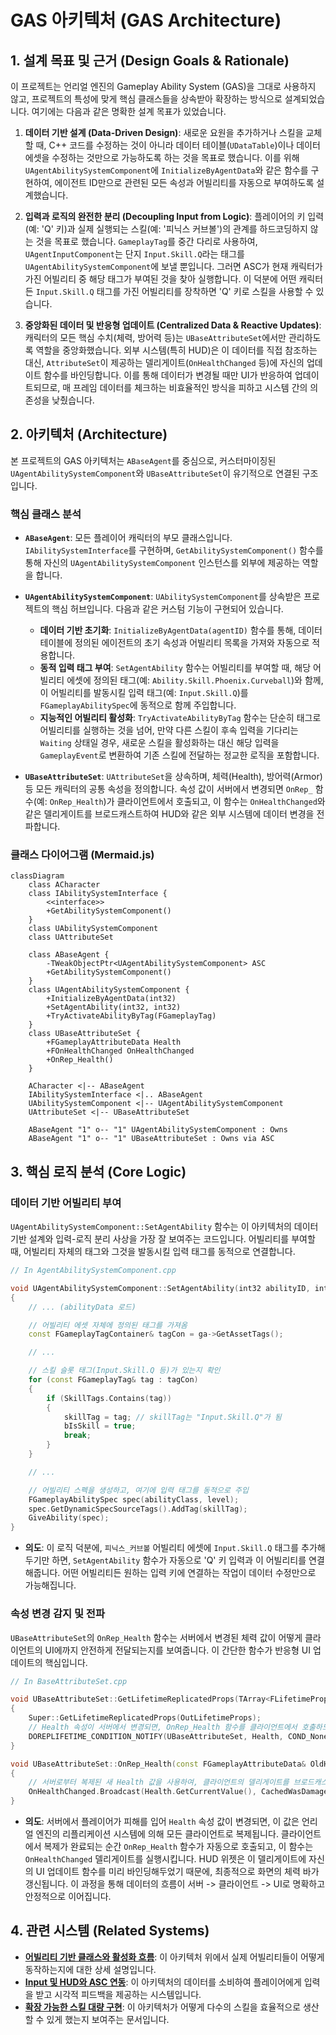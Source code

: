﻿# GAS 아키텍처 (GAS Architecture)

## 1. 설계 목표 및 근거 (Design Goals & Rationale)

이 프로젝트는 언리얼 엔진의 Gameplay Ability System (GAS)을 그대로 사용하지 않고, 프로젝트의 특성에 맞게 핵심 클래스들을 상속받아 확장하는 방식으로 설계되었습니다. 여기에는 다음과 같은 명확한 설계 목표가 있었습니다.

1.  **데이터 기반 설계 (Data-Driven Design)**: 새로운 요원을 추가하거나 스킬을 교체할 때, C++ 코드를 수정하는 것이 아니라 데이터 테이블(`UDataTable`)이나 데이터 에셋을 수정하는 것만으로 가능하도록 하는 것을 목표로 했습니다. 이를 위해 `UAgentAbilitySystemComponent`에 `InitializeByAgentData`와 같은 함수를 구현하여, 에이전트 ID만으로 관련된 모든 속성과 어빌리티를 자동으로 부여하도록 설계했습니다.

2.  **입력과 로직의 완전한 분리 (Decoupling Input from Logic)**: 플레이어의 키 입력(예: 'Q' 키)과 실제 실행되는 스킬(예: '피닉스 커브볼')의 관계를 하드코딩하지 않는 것을 목표로 했습니다. `GameplayTag`를 중간 다리로 사용하여, `UAgentInputComponent`는 단지 `Input.Skill.Q`라는 태그를 `UAgentAbilitySystemComponent`에 보낼 뿐입니다. 그러면 ASC가 현재 캐릭터가 가진 어빌리티 중 해당 태그가 부여된 것을 찾아 실행합니다. 이 덕분에 어떤 캐릭터든 `Input.Skill.Q` 태그를 가진 어빌리티를 장착하면 'Q' 키로 스킬을 사용할 수 있습니다.

3.  **중앙화된 데이터 및 반응형 업데이트 (Centralized Data & Reactive Updates)**: 캐릭터의 모든 핵심 수치(체력, 방어력 등)는 `UBaseAttributeSet`에서만 관리하도록 역할을 중앙화했습니다. 외부 시스템(특히 HUD)은 이 데이터를 직접 참조하는 대신, `AttributeSet`이 제공하는 델리게이트(`OnHealthChanged` 등)에 자신의 업데이트 함수를 바인딩합니다. 이를 통해 데이터가 변경될 때만 UI가 반응하여 업데이트되므로, 매 프레임 데이터를 체크하는 비효율적인 방식을 피하고 시스템 간의 의존성을 낮췄습니다.

## 2. 아키텍처 (Architecture)

본 프로젝트의 GAS 아키텍처는 `ABaseAgent`를 중심으로, 커스터마이징된 `UAgentAbilitySystemComponent`와 `UBaseAttributeSet`이 유기적으로 연결된 구조입니다.

### 핵심 클래스 분석

*   **`ABaseAgent`**: 모든 플레이어 캐릭터의 부모 클래스입니다. `IAbilitySystemInterface`를 구현하며, `GetAbilitySystemComponent()` 함수를 통해 자신의 `UAgentAbilitySystemComponent` 인스턴스를 외부에 제공하는 역할을 합니다.

*   **`UAgentAbilitySystemComponent`**: `UAbilitySystemComponent`를 상속받은 프로젝트의 핵심 허브입니다. 다음과 같은 커스텀 기능이 구현되어 있습니다.
    *   **데이터 기반 초기화**: `InitializeByAgentData(agentID)` 함수를 통해, 데이터 테이블에 정의된 에이전트의 초기 속성과 어빌리티 목록을 가져와 자동으로 적용합니다.
    *   **동적 입력 태그 부여**: `SetAgentAbility` 함수는 어빌리티를 부여할 때, 해당 어빌리티 에셋에 정의된 태그(예: `Ability.Skill.Phoenix.Curveball`)와 함께, 이 어빌리티를 발동시킬 입력 태그(예: `Input.Skill.Q`)를 `FGameplayAbilitySpec`에 동적으로 함께 주입합니다.
    *   **지능적인 어빌리티 활성화**: `TryActivateAbilityByTag` 함수는 단순히 태그로 어빌리티를 실행하는 것을 넘어, 만약 다른 스킬이 후속 입력을 기다리는 `Waiting` 상태일 경우, 새로운 스킬을 활성화하는 대신 해당 입력을 `GameplayEvent`로 변환하여 기존 스킬에 전달하는 정교한 로직을 포함합니다.

*   **`UBaseAttributeSet`**: `UAttributeSet`을 상속하며, 체력(Health), 방어력(Armor) 등 모든 캐릭터의 공통 속성을 정의합니다. 속성 값이 서버에서 변경되면 `OnRep_` 함수(예: `OnRep_Health`)가 클라이언트에서 호출되고, 이 함수는 `OnHealthChanged`와 같은 델리게이트를 브로드캐스트하여 HUD와 같은 외부 시스템에 데이터 변경을 전파합니다.

### 클래스 다이어그램 (Mermaid.js)

```mermaid
classDiagram
    class ACharacter
    class IAbilitySystemInterface {
        <<interface>>
        +GetAbilitySystemComponent()
    }
    class UAbilitySystemComponent
    class UAttributeSet

    class ABaseAgent {
        -TWeakObjectPtr<UAgentAbilitySystemComponent> ASC
        +GetAbilitySystemComponent()
    }
    class UAgentAbilitySystemComponent {
        +InitializeByAgentData(int32)
        +SetAgentAbility(int32, int32)
        +TryActivateAbilityByTag(FGameplayTag)
    }
    class UBaseAttributeSet {
        +FGameplayAttributeData Health
        +FOnHealthChanged OnHealthChanged
        +OnRep_Health()
    }

    ACharacter <|-- ABaseAgent
    IAbilitySystemInterface <|.. ABaseAgent
    UAbilitySystemComponent <|-- UAgentAbilitySystemComponent
    UAttributeSet <|-- UBaseAttributeSet

    ABaseAgent "1" o-- "1" UAgentAbilitySystemComponent : Owns
    ABaseAgent "1" o-- "1" UBaseAttributeSet : Owns via ASC
```

## 3. 핵심 로직 분석 (Core Logic)

### 데이터 기반 어빌리티 부여

`UAgentAbilitySystemComponent::SetAgentAbility` 함수는 이 아키텍처의 데이터 기반 설계와 입력-로직 분리 사상을 가장 잘 보여주는 코드입니다. 어빌리티를 부여할 때, 어빌리티 자체의 태그와 그것을 발동시킬 입력 태그를 동적으로 연결합니다.

```cpp
// In AgentAbilitySystemComponent.cpp

void UAgentAbilitySystemComponent::SetAgentAbility(int32 abilityID, int32 level)
{
    // ... (abilityData 로드)

    // 어빌리티 에셋 자체에 정의된 태그를 가져옴
    const FGameplayTagContainer& tagCon = ga->GetAssetTags();

    // ...

    // 스킬 슬롯 태그(Input.Skill.Q 등)가 있는지 확인
    for (const FGameplayTag& tag : tagCon)
    {
        if (SkillTags.Contains(tag))
        {
            skillTag = tag; // skillTag는 "Input.Skill.Q"가 됨
            bIsSkill = true;
            break;
        }
    }

    // ...

    // 어빌리티 스펙을 생성하고, 여기에 입력 태그를 동적으로 주입
    FGameplayAbilitySpec spec(abilityClass, level);
    spec.GetDynamicSpecSourceTags().AddTag(skillTag);
    GiveAbility(spec);
}
```
*   **의도**: 이 로직 덕분에, `피닉스_커브볼` 어빌리티 에셋에 `Input.Skill.Q` 태그를 추가해두기만 하면, `SetAgentAbility` 함수가 자동으로 'Q' 키 입력과 이 어빌리티를 연결해줍니다. 어떤 어빌리티든 원하는 입력 키에 연결하는 작업이 데이터 수정만으로 가능해집니다.

### 속성 변경 감지 및 전파

`UBaseAttributeSet`의 `OnRep_Health` 함수는 서버에서 변경된 체력 값이 어떻게 클라이언트의 UI에까지 안전하게 전달되는지를 보여줍니다. 이 간단한 함수가 반응형 UI 업데이트의 핵심입니다.

```cpp
// In BaseAttributeSet.cpp

void UBaseAttributeSet::GetLifetimeReplicatedProps(TArray<FLifetimeProperty>& OutLifetimeProps) const
{
    Super::GetLifetimeReplicatedProps(OutLifetimeProps);
    // Health 속성이 서버에서 변경되면, OnRep_Health 함수를 클라이언트에서 호출하도록 설정
    DOREPLIFETIME_CONDITION_NOTIFY(UBaseAttributeSet, Health, COND_None, REPNOTIFY_Always);
}

void UBaseAttributeSet::OnRep_Health(const FGameplayAttributeData& OldHealth)
{
    // 서버로부터 복제된 새 Health 값을 사용하여, 클라이언트의 델리게이트를 브로드캐스트함
    OnHealthChanged.Broadcast(Health.GetCurrentValue(), CachedWasDamaged);
}
```
*   **의도**: 서버에서 플레이어가 피해를 입어 `Health` 속성 값이 변경되면, 이 값은 언리얼 엔진의 리플리케이션 시스템에 의해 모든 클라이언트로 복제됩니다. 클라이언트에서 복제가 완료되는 순간 `OnRep_Health` 함수가 자동으로 호출되고, 이 함수는 `OnHealthChanged` 델리게이트를 실행시킵니다. HUD 위젯은 이 델리게이트에 자신의 UI 업데이트 함수를 미리 바인딩해두었기 때문에, 최종적으로 화면의 체력 바가 갱신됩니다. 이 과정을 통해 데이터의 흐름이 서버 -> 클라이언트 -> UI로 명확하고 안정적으로 이어집니다.

## 4. 관련 시스템 (Related Systems)

*   **[어빌리티 기반 클래스와 활성화 흐름](./BaseGameplayAbility-and-Activation-Flow.md)**: 이 아키텍처 위에서 실제 어빌리티들이 어떻게 동작하는지에 대한 상세 설명입니다.
*   **[Input 및 HUD와 ASC 연동](./Input-HUD-ASC.md)**: 이 아키텍처의 데이터를 소비하여 플레이어에게 입력을 받고 시각적 피드백을 제공하는 시스템입니다.
*   **[확장 가능한 스킬 대량 구현](./Scalable-Skill-Production.md)**: 이 아키텍처가 어떻게 다수의 스킬을 효율적으로 생산할 수 있게 했는지 보여주는 문서입니다.

